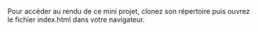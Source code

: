 Pour accéder au rendu de ce mini projet, clonez son répertoire puis ouvrez le fichier index.html dans votre navigateur. 
